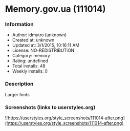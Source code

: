 # Memory.gov.ua (111014)

### Information
- Author: idmytro (unknown)
- Created at: unknown
- Updated at: 3/1/2015, 10:16:11 AM
- License: NO-REDISTRIBUTION
- Category: memory
- Rating: undefined
- Total installs: 48
- Weekly installs: 0


### Description
Larger fonts


### Screenshots (links to userstyles.org)
![https://userstyles.org/style_screenshots/111014-after.png](https://userstyles.org/style_screenshots/111014-after.png)


